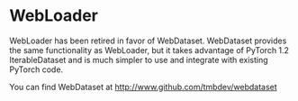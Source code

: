 WebLoader
=========

WebLoader has been retired in favor of WebDataset. WebDataset provides
the same functionality as WebLoader, but it takes advantage of PyTorch 1.2
IterableDataset and is much simpler to use and integrate with existing
PyTorch code.

You can find WebDataset at http://www.github.com/tmbdev/webdataset
